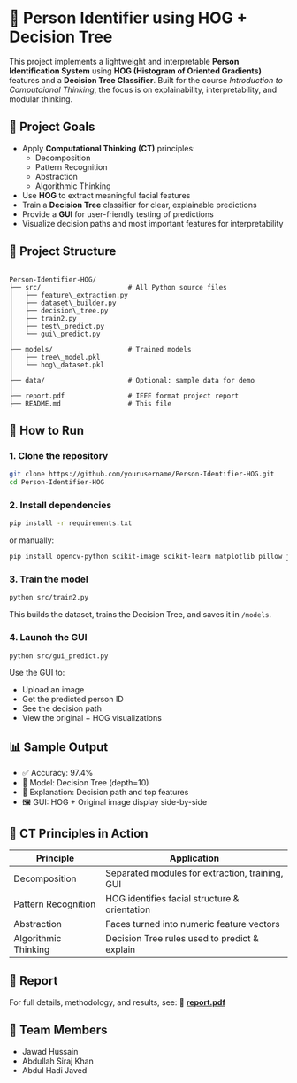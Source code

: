 # 🧠 Person Identifier using HOG + Decision Tree

This project implements a lightweight and interpretable **Person Identification System** using **HOG (Histogram of Oriented Gradients)** features and a **Decision Tree Classifier**. Built for the course *Introduction to Computaional Thinking*, the focus is on explainability, interpretability, and modular thinking.

## 🎯 Project Goals

- Apply **Computational Thinking (CT)** principles:
  - Decomposition
  - Pattern Recognition
  - Abstraction
  - Algorithmic Thinking
- Use **HOG** to extract meaningful facial features
- Train a **Decision Tree** classifier for clear, explainable predictions
- Provide a **GUI** for user-friendly testing of predictions
- Visualize decision paths and most important features for interpretability

## 📁 Project Structure

```

Person-Identifier-HOG/
├── src/                      # All Python source files
│   ├── feature\_extraction.py
│   ├── dataset\_builder.py
│   ├── decision\_tree.py
│   ├── train2.py
│   ├── test\_predict.py
│   └── gui\_predict.py
│
├── models/                   # Trained models
│   ├── tree\_model.pkl
│   └── hog\_dataset.pkl
│
├── data/                     # Optional: sample data for demo
│
├── report.pdf                # IEEE format project report 
├── README.md                 # This file

````

## 🧪 How to Run

### 1. Clone the repository

```bash
git clone https://github.com/yourusername/Person-Identifier-HOG.git
cd Person-Identifier-HOG
````

### 2. Install dependencies

```bash
pip install -r requirements.txt
```

or manually:

```bash
pip install opencv-python scikit-image scikit-learn matplotlib pillow joblib
```

### 3. Train the model

```bash
python src/train2.py
```

This builds the dataset, trains the Decision Tree, and saves it in `/models`.

### 4. Launch the GUI

```bash
python src/gui_predict.py
```

Use the GUI to:

* Upload an image
* Get the predicted person ID
* See the decision path
* View the original + HOG visualizations

## 📊 Sample Output

* ✅ Accuracy: 97.4%
* 🧠 Model: Decision Tree (depth=10)
* 📌 Explanation: Decision path and top features
* 🖼 GUI: HOG + Original image display side-by-side

## 🧠 CT Principles in Action

| Principle            | Application                                     |
| -------------------- | ----------------------------------------------- |
| Decomposition        | Separated modules for extraction, training, GUI |
| Pattern Recognition  | HOG identifies facial structure & orientation   |
| Abstraction          | Faces turned into numeric feature vectors       |
| Algorithmic Thinking | Decision Tree rules used to predict & explain   |

## 📄 Report

For full details, methodology, and results, see:
📎 **[report.pdf](./report.pdf)**

## 👥 Team Members

* Jawad Hussain
* Abdullah Siraj Khan
* Abdul Hadi Javed


```
